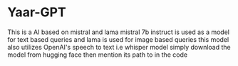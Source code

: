 # Yaar-GPT
This is a AI based on mistral and lama 
mistral 7b instruct is used as a model for text based queries and lama is used for image based queries 
this model also utilizes OpenAI's speech to text i.e whisper model
simply download the model from hugging face then mention its path to in the code 
